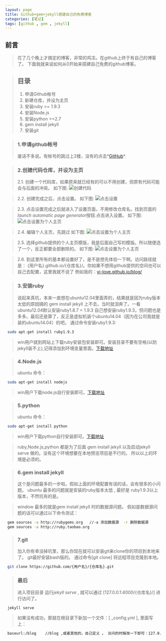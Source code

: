 ```yaml
---
layout: page
title: Github+gem+jekyll搭建自己的免费博客
categories: [笔记]
tags: [github , gem , jekyll]
---
```


## 前言 ##
> 花了几个晚上才搞定的博客，非常的鸡冻。在github上终于有自己的博客了。
> 下面我就来说如何从0开始来搭建自己免费的github博客。

>## 目录 ##
>
>1.   申请Github帐号
>2.   新建仓库，并设为主页
>3.   安装ruby >= 1.9.3
>4.   安装Node.js
>5.   安装python >=2.7
>6.   gem install jekyll
>7.   安装git

>### 1.申请github帐号 ###
>废话不多说。有帐号的跳过上2楼，没有的点击*[GitHub][github]*.

[github]:https://github.com/

>### 2.创建代码仓库，并设为主页 ###
>2.1.   创建一个代码库，如果原来就已经有的可以不用创建，但原有代码可能会与后面的冲突。
>如下图: ![创建代码]({{site.baseurl}}/images/2015/1028_01.jpg)

>2.2.   创建完成之后，点击设置。
>如下图: ![点击设置]({{site.baseurl}}/images/2015/1028_02.jpg)

>2.3.   点击设置完成之后就进入了设置页面，不用修改仓库名。找到页面的*launch automatic page generator*按钮.点击进入设置。
>如下图: ![点击设置为个人主页]({{site.baseurl}}/images/2015/1028_03.jpg)

>2.4.   编辑个人主页，先跳过
>如下图: ![点击设置为个人主页]({{site.baseurl}}/images/2015/1028_04.jpg)

>2.5.   选择github提供的个人主页模版，我是后面自己写的模版。所以随便选了一个，反正都要全部删除的。
>如下图: ![点击设置为个人主页]({{site.baseurl}}/images/2015/1028_05.jpg)

>2.6.   到这里所有的基本都设置好了，是不是想先体验一下啊。访问路径就是： {用户名}.github.io/{仓库名}/。你如果不想用github提供的空间也可以自己去配置，这里我就不说了
>例如我的：[yi-love.github.io/blog/][yi]

[yi]: http://yi-love.github.io/blog/


>### 3.安装ruby ###
>说起来真坑，本来一直想在ubuntu12.04里面弄的，结果就是因为ruby版本太低的原因搞的 gem install jekyll 上不去，当时就泪奔了。一看ubuntu12.04默认安装ruby1.8.7 < 1.9.3
>自己想安装ruby1.9.3，但问题也是多多。最后还是算了，反正是虚拟机装个ubuntu14.04（因为在公司我就是装的ubuntu14.04）的吧。
>通过命令安装ruby1.9.3:

```sh
 sudo apt-get install ruby1.9.3
```
>win用户就到网站上下载ruby安装包安装即可。安装目录不要有空格(以防 jekyll装不上),记得添加到环境变量里面。[下载地址][rubyinstaller]

[rubyinstaller]:http://rubyinstaller.org/

>### 4.Node.js ###
>ubuntu 命令：

```sh
 sudo apt-get install nodejs
```
>win用户下载node.js自行安装即可。[下载地址][nodejs]

[nodejs]:https://nodejs.org/en/

>### 5.python ###
>ubuntu 命令：

```sh
 sudo apt-get install python
```
>win用户下载python自行安装即可。[下载地址][python]

[python]:https://www.python.org/downloads/

>ruby,Node.js,python 都是为了后面 gem install jekyll 以及启动jekyll serve 做的。没有这个环境想要在本地预览项目是不行的。
>所以以上的环境是必须的。

>### 6.gem install jekyll ###
>这个是问题最多的一步啦。假如上面的环境配置有误的话，会有很多的小问题。
>ubuntu 最多的问题就是安装的ruby版本太低 , 最好是 ruby1.9.3以上版本，不然坑有的是。


>window 最多的就是gem install jekyll 时的数据源问题。
>假如是数据源问题的话可以通过以下命令测试：

```sh
 gem sources -a http://rubygems.org   //-a 添加数据源  -r 删除数据源
 gem sources -a http://ruby.taobao.org
```



>### 7.git ###
>加入你有幸没掉坑里，那么你现在就可以安装git来clone你的项目到本地来了。
>git最好安装bash版的。
>通过命令[git clone] 将远程项目克隆到本地。

```sh
 git clone https://github.com/{用户名}/{仓库名}.git
```


>### 最后 ###
>进入项目目录 运行*jekyll serve* , 就可以通过 [127.0.0.1:4000/{仓库名}/] 进行访问了。

```sh
 jekyll serve
```

>如果没有成功，那就在根目录下新加一个文件：[ _config.yml ], 里面写上：

```sh
 baseurl:/blog    //blog ,或者其他的，自己定义 。 访问的时候改一下即可：127.0.0.1:4000/blog/
```
























































